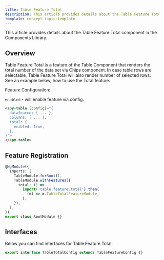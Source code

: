 ```yaml
---
title: Table Feature Total
description: This article provides details about the Table Feature Total component in the Components Library.
template: concept-topic-template
---
```


This article provides details about the Table Feature Total component in the Components Library.

## Overview

Table Feature Total is a feature of the Table Component that renders the total number of the data 
set via Chips component.
In case table rows are selectable, Table Feature Total will also render number of selected rows.
See an example below, how to use the Total feature.

Feature Configuration:

`enabled` - will enable feature via config.

```html
<spy-table [config]="{
  dataSource: { ... },
  columns: [ ... ],
  total: {
    enabled: true,
  },                                                                                           
}">
</spy-table>
```

## Feature Registration

```ts
@NgModule({
  imports: [
    TableModule.forRoot(),
    TableModule.withFeatures({
      total: () =>
        import('table.feature.total').then(
          (m) => m.TableTotalFeatureModule,
        ),
    }),
  ],
})
export class RootModule {}
```

## Interfaces

Below you can find interfaces for Table Feature Total.

```ts
export interface TableTotalConfig extends TableFeatureConfig {}
```
